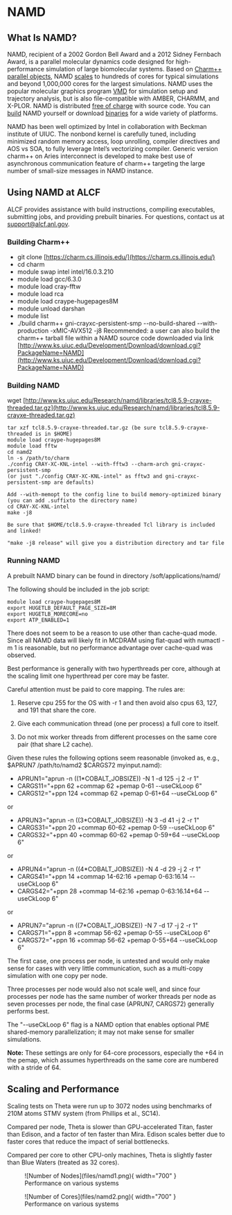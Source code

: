 # NAMD

## What Is NAMD?

NAMD, recipient of a 2002 Gordon Bell Award and a 2012 Sidney Fernbach Award, is a parallel molecular dynamics code designed for high-performance simulation of large biomolecular systems. Based on [Charm++ parallel objects](http://charm.cs.illinois.edu/), NAMD [scales](http://www.ks.uiuc.edu/Research/namd/benchmarks/) to hundreds of cores for typical simulations and beyond 1,000,000 cores for the largest simulations. NAMD uses the popular molecular graphics program [VMD](http://www.ks.uiuc.edu/Research/vmd/) for simulation setup and trajectory analysis, but is also file-compatible with AMBER, CHARMM, and X-PLOR. NAMD is distributed [free of charge](http://www.ks.uiuc.edu/Research/namd/license.html) with source code. You can [build](http://www.ks.uiuc.edu/Research/namd/development.html) NAMD yourself or download [binaries](http://www.ks.uiuc.edu/Development/Download/download.cgi?PackageName=NAMD) for a wide variety of platforms. 

NAMD has been well optimized by Intel in collaboration with Beckman institute of UIUC. The nonbond kernel is carefully tuned, including minimized random memory access, loop unrolling, compiler directives and AOS vs SOA, to fully leverage Intel’s vectorizing compiler. Generic version charm++ on Aries interconnect is developed to make best use of asynchronous communication feature of charm++ targeting the large number of small-size messages in NAMD instance.  

## Using NAMD at ALCF
ALCF provides assistance with build instructions, compiling executables, submitting jobs, and providing prebuilt binaries. For questions, contact us at [support@alcf.anl.gov](mailto:support@alcf.anl.gov).

### Building Charm++

- git clone [https://charm.cs.illinois.edu/](https://charm.cs.illinois.edu/)
- cd charm
- module swap intel intel/16.0.3.210
- module load gcc/6.3.0
- module load cray-fftw
- module load rca
- module load craype-hugepages8M
- module unload darshan
- module list
- ./build charm++ gni-crayxc-persistent-smp --no-build-shared --with-production -xMIC-AVX512 -j8
Recommended: a user can also build the charm++ tarball file within a NAMD source code downloaded via link [http://www.ks.uiuc.edu/Development/Download/download.cgi?PackageName=NAMD](http://www.ks.uiuc.edu/Development/Download/download.cgi?PackageName=NAMD)

### Building NAMD

wget [http://www.ks.uiuc.edu/Research/namd/libraries/tcl8.5.9-crayxe-threaded.tar.gz](http://www.ks.uiuc.edu/Research/namd/libraries/tcl8.5.9-crayxe-threaded.tar.gz)

```
tar xzf tcl8.5.9-crayxe-threaded.tar.gz (be sure tcl8.5.9-crayxe-threaded is in $HOME)
module load craype-hugepages8M
module load fftw
cd namd2
ln -s /path/to/charm 
./config CRAY-XC-KNL-intel --with-fftw3 --charm-arch gni-crayxc-persistent-smp
(or just "./config CRAY-XC-KNL-intel" as fftw3 and gni-crayxc-persistent-smp are defaults)

Add --with-memopt to the config line to build memory-optimized binary (you can add .suffixto the directory name)
cd CRAY-XC-KNL-intel
make -j8

Be sure that $HOME/tcl8.5.9-crayxe-threaded Tcl library is included and linked!

"make -j8 release" will give you a distribution directory and tar file
```

### Running NAMD 

A prebuilt NAMD binary can be found in directory /soft/applications/namd/

The following should be included in the job script:

```
module load craype-hugepages8M
export HUGETLB_DEFAULT_PAGE_SIZE=8M
export HUGETLB_MORECORE=no
export ATP_ENABLED=1
```
There does not seem to be a reason to use other than cache-quad mode. Since all NAMD data will likely fit in MCDRAM using flat-quad with numactl -m 1 is reasonable, but no performance advantage over cache-quad was observed.

Best performance is generally with two hyperthreads per core, although at the scaling limit one hyperthread per core may be faster.

Careful attention must be paid to core mapping. The rules are:

1. Reserve cpu 255 for the OS with -r 1 and then avoid also cpus 63, 127, and 191 that share the core.

2. Give each communication thread (one per process) a full core to itself.

3. Do not mix worker threads from different processes on the same core pair (that share L2 cache).

Given these rules the following options seem reasonable (invoked as, e.g., $APRUN7 /path/to/namd2 $CARGS72 myinput.namd):

- APRUN1="aprun -n $((1*$COBALT_JOBSIZE)) -N 1 -d 125 -j 2 -r 1"
- CARGS11="+ppn 62 +commap 62 +pemap 0-61 --useCkLoop 6"
- CARGS12="+ppn 124 +commap 62 +pemap 0-61+64 --useCkLoop 6"

or

- APRUN3="aprun -n $((3*$COBALT_JOBSIZE)) -N 3 -d 41 -j 2 -r 1"
- CARGS31="+ppn 20 +commap 60-62 +pemap 0-59 --useCkLoop 6"
- CARGS32="+ppn 40 +commap 60-62 +pemap 0-59+64 --useCkLoop 6"

or

- APRUN4="aprun -n $((4*$COBALT_JOBSIZE)) -N 4 -d 29 -j 2 -r 1"
- CARGS41="+ppn 14 +commap 14-62:16 +pemap 0-63:16.14 --useCkLoop 6"
- CARGS42="+ppn 28 +commap 14-62:16 +pemap 0-63:16.14+64 --useCkLoop 6"

or

- APRUN7="aprun -n $((7*$COBALT_JOBSIZE)) -N 7 -d 17 -j 2 -r 1"
- CARGS71="+ppn 8 +commap 56-62 +pemap 0-55 --useCkLoop 6"
- CARGS72="+ppn 16 +commap 56-62 +pemap 0-55+64 --useCkLoop 6"

The first case, one process per node, is untested and would only make sense for cases with very little communication, such as a multi-copy simulation with one copy per node.

Three processes per node would also not scale well, and since four processes per node has the same number of worker threads per node as seven processes per node, the final case (APRUN7, CARGS72) generally performs best.

The "--useCkLoop 6" flag is a NAMD option that enables optional PME shared-memory parallelization; it may not make sense for smaller simulations.

**Note:** These settings are only for 64-core processors, especially the +64 in the pemap, which assumes hyperthreads on the same core are numbered with a stride of 64. 

## Scaling and Performance
Scaling tests on Theta were run up to 3072 nodes using benchmarks of 210M atoms STMV system (from Phillips et al., SC14).

Compared per node, Theta is slower than GPU-accelerated Titan, faster than Edison, and a factor of ten faster than Mira. Edison scales better due to faster cores that reduce the impact of serial bottlenecks.

Compared per core to other CPU-only machines, Theta is slightly faster than Blue Waters (treated as 32 cores).

<figure markdown>
  ![Number of Nodes](files/namd1.png){ width="700" }
  <figcaption>Performance on various systems</figcaption>
</figure>

<figure markdown>
  ![Number of Cores](files/namd2.png){ width="700" }
  <figcaption>Performance on various systems</figcaption>
</figure>


